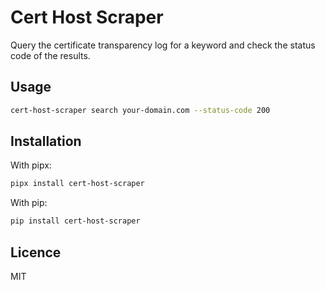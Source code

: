 # Cert Host Scraper

Query the certificate transparency log for a keyword and check the status code of the results.

## Usage

```bash
cert-host-scraper search your-domain.com --status-code 200
```

## Installation

With pipx:

```bash
pipx install cert-host-scraper
```

With pip:

```bash
pip install cert-host-scraper
```

## Licence

MIT
